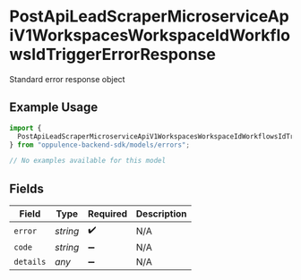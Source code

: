 # PostApiLeadScraperMicroserviceApiV1WorkspacesWorkspaceIdWorkflowsIdTriggerErrorResponse

Standard error response object

## Example Usage

```typescript
import {
  PostApiLeadScraperMicroserviceApiV1WorkspacesWorkspaceIdWorkflowsIdTriggerErrorResponse,
} from "oppulence-backend-sdk/models/errors";

// No examples available for this model
```

## Fields

| Field              | Type               | Required           | Description        |
| ------------------ | ------------------ | ------------------ | ------------------ |
| `error`            | *string*           | :heavy_check_mark: | N/A                |
| `code`             | *string*           | :heavy_minus_sign: | N/A                |
| `details`          | *any*              | :heavy_minus_sign: | N/A                |